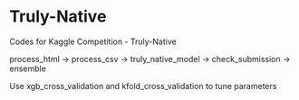 # Truly-Native
Codes for Kaggle Competition - Truly-Native

process_html -> process_csv -> truly_native_model -> check_submission -> ensemble

Use xgb_cross_validation and kfold_cross_validation to tune parameters
